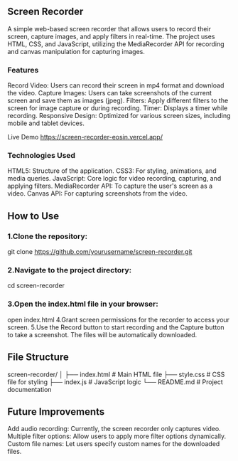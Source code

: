 ## Screen Recorder
A simple web-based screen recorder that allows users to record their screen, capture images, and apply filters in real-time. The project uses HTML, CSS, and JavaScript, utilizing the MediaRecorder API for recording and canvas manipulation for capturing images.

### Features
Record Video: Users can record their screen in mp4 format and download the video.
Capture Images: Users can take screenshots of the current screen and save them as images (jpeg).
Filters: Apply different filters to the screen for image capture or during recording.
Timer: Displays a timer while recording.
Responsive Design: Optimized for various screen sizes, including mobile and tablet devices.

Live Demo
https://screen-recorder-eosin.vercel.app/

### Technologies Used
HTML5: Structure of the application.
CSS3: For styling, animations, and media queries.
JavaScript: Core logic for video recording, capturing, and applying filters.
MediaRecorder API: To capture the user's screen as a video.
Canvas API: For capturing screenshots from the video.

## How to Use
### 1.Clone the repository:
git clone https://github.com/yourusername/screen-recorder.git
### 2.Navigate to the project directory:
cd screen-recorder
### 3.Open the index.html file in your browser:
open index.html
4.Grant screen permissions for the recorder to access your screen.
5.Use the Record button to start recording and the Capture button to take a screenshot. The files will be automatically downloaded.

## File Structure
screen-recorder/
│
├── index.html          # Main HTML file
├── style.css           # CSS file for styling
├── index.js            # JavaScript logic
└── README.md           # Project documentation

## Future Improvements
Add audio recording: Currently, the screen recorder only captures video.
Multiple filter options: Allow users to apply more filter options dynamically.
Custom file names: Let users specify custom names for the downloaded files.

